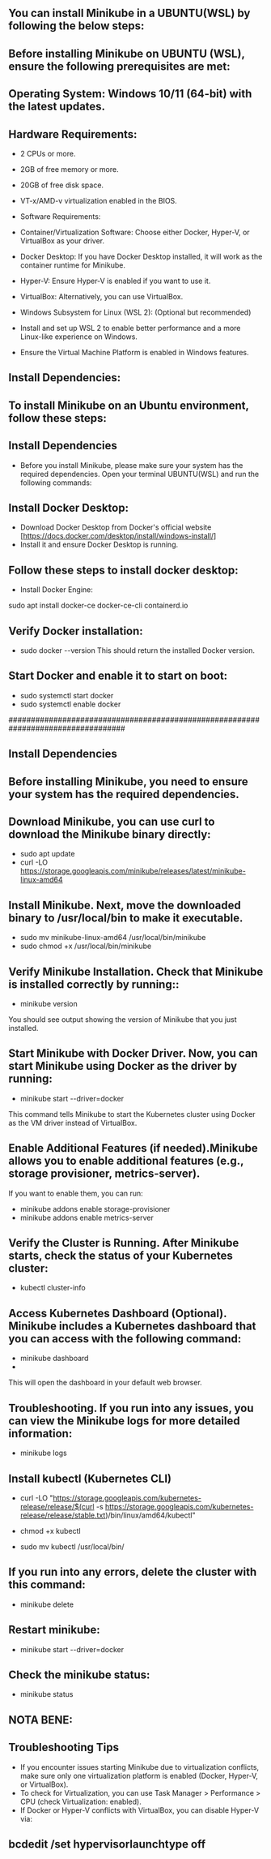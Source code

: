 ## You can install Minikube in a UBUNTU(WSL) by following the below steps:
## Before installing Minikube on UBUNTU (WSL), ensure the following prerequisites are met:

## Operating System: Windows 10/11 (64-bit) with the latest updates.
## Hardware Requirements:

* 2 CPUs or more.
* 2GB of free memory or more.
* 20GB of free disk space.
* VT-x/AMD-v virtualization enabled in the BIOS.
* Software Requirements:

* Container/Virtualization Software: Choose either Docker, Hyper-V, or VirtualBox as your driver.

* Docker Desktop: If you have Docker Desktop installed, it will work as the container runtime for Minikube.

* Hyper-V: Ensure Hyper-V is enabled if you want to use it.

* VirtualBox: Alternatively, you can use VirtualBox.

* Windows Subsystem for Linux (WSL 2): (Optional but recommended)

* Install and set up WSL 2 to enable better performance and a more Linux-like experience on Windows.

* Ensure the Virtual Machine Platform is enabled in Windows features.

## Install Dependencies:

## To install Minikube on an Ubuntu environment, follow these steps:
## Install Dependencies
* Before you install Minikube, please make sure your system has the required dependencies.
  Open your terminal UBUNTU(WSL) and run the following commands:
  
## Install Docker Desktop:
* Download Docker Desktop from Docker's official website [https://docs.docker.com/desktop/install/windows-install/]
* Install it and ensure Docker Desktop is running.

## Follow these steps to install docker desktop:
*  Install Docker Engine:

sudo apt install docker-ce docker-ce-cli containerd.io
## Verify Docker installation:
* sudo docker --version
This should return the installed Docker version.

## Start Docker and enable it to start on boot:
* sudo systemctl start docker
* sudo systemctl enable docker

##################################################################################

## Install Dependencies
## Before installing Minikube, you need to ensure your system has the required dependencies. 
## Download Minikube, you can use curl to download the Minikube binary directly:

* sudo apt update
* curl -LO https://storage.googleapis.com/minikube/releases/latest/minikube-linux-amd64

## Install Minikube. Next, move the downloaded binary to /usr/local/bin to make it executable.

* sudo mv minikube-linux-amd64 /usr/local/bin/minikube
* sudo chmod +x /usr/local/bin/minikube

## Verify Minikube Installation. Check that Minikube is installed correctly by running::

* minikube version
  
You should see output showing the version of Minikube that you just installed.

## Start Minikube with Docker Driver. Now, you can start Minikube using Docker as the driver by running:

* minikube start --driver=docker
  
This command tells Minikube to start the Kubernetes cluster using Docker as the VM driver instead of VirtualBox.

## Enable Additional Features (if needed).Minikube allows you to enable additional features (e.g., storage provisioner, metrics-server). 
If you want to enable them, you can run:

* minikube addons enable storage-provisioner
* minikube addons enable metrics-server

## Verify the Cluster is Running. After Minikube starts, check the status of your Kubernetes cluster:

* kubectl cluster-info

## Access Kubernetes Dashboard (Optional). Minikube includes a Kubernetes dashboard that you can access with the following command:

* minikube dashboard
* 
This will open the dashboard in your default web browser.

## Troubleshooting. If you run into any issues, you can view the Minikube logs for more detailed information:

* minikube logs
 
## Install kubectl (Kubernetes CLI)

* curl -LO "https://storage.googleapis.com/kubernetes-release/release/$(curl -s https://storage.googleapis.com/kubernetes-release/release/stable.txt)/bin/linux/amd64/kubectl"
 
* chmod +x kubectl

* sudo mv kubectl /usr/local/bin/


## If you run into any errors, delete the cluster with this command:

* minikube delete

## Restart minikube:

* minikube start --driver=docker

## Check the minikube status:

* minikube status


## NOTA BENE:

## Troubleshooting Tips
* If you encounter issues starting Minikube due to virtualization conflicts, make sure only one virtualization platform is enabled (Docker, Hyper-V, or VirtualBox).
* To check for Virtualization, you can use Task Manager > Performance > CPU (check Virtualization: enabled).
* If Docker or Hyper-V conflicts with VirtualBox, you can disable Hyper-V via:

## bcdedit /set hypervisorlaunchtype off









